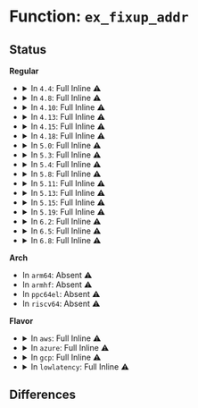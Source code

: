 # Function: <code>ex_fixup_addr</code>

## Status
<b>Regular</b>
<ul>
<li>
<details>
<summary>In <code>4.4</code>: Full Inline ⚠️</summary>

**Collision:** Unique Static

**Inline:** Full

**Transformation:** False

**Instances:**

```
In arch/x86/mm/extable.c (ffffffff8106bfbe)
Location: arch/x86/mm/extable.c:12
Inline: True
Inline callers:
  - arch/x86/mm/extable.c:fixup_exception
  - arch/x86/mm/extable.c:early_fixup_exception
```
</details>
</li>
<li>
<details>
<summary>In <code>4.8</code>: Full Inline ⚠️</summary>

**Collision:** Unique Static

**Inline:** Full

**Transformation:** False

**Instances:**

```
In arch/x86/mm/extable.c (ffffffff8106bea9)
Location: arch/x86/mm/extable.c:10
Inline: True
Inline callers:
  - arch/x86/mm/extable.c:ex_handler_clear_fs
  - arch/x86/mm/extable.c:ex_handler_wrmsr_unsafe
  - arch/x86/mm/extable.c:ex_handler_rdmsr_unsafe
  - arch/x86/mm/extable.c:ex_handler_ext
  - arch/x86/mm/extable.c:ex_handler_fault
```
</details>
</li>
<li>
<details>
<summary>In <code>4.10</code>: Full Inline ⚠️</summary>

**Collision:** Unique Static

**Inline:** Full

**Transformation:** False

**Instances:**

```
In arch/x86/mm/extable.c (ffffffff8106fac9)
Location: arch/x86/mm/extable.c:10
Inline: True
Inline callers:
  - arch/x86/mm/extable.c:ex_handler_clear_fs
  - arch/x86/mm/extable.c:ex_handler_wrmsr_unsafe
  - arch/x86/mm/extable.c:ex_handler_rdmsr_unsafe
  - arch/x86/mm/extable.c:ex_handler_ext
  - arch/x86/mm/extable.c:ex_handler_fault
```
</details>
</li>
<li>
<details>
<summary>In <code>4.13</code>: Full Inline ⚠️</summary>

**Collision:** Unique Static

**Inline:** Full

**Transformation:** False

**Instances:**

```
In arch/x86/mm/extable.c (ffffffff8106f1e9)
Location: arch/x86/mm/extable.c:12
Inline: True
Inline callers:
  - arch/x86/mm/extable.c:ex_handler_clear_fs
  - arch/x86/mm/extable.c:ex_handler_wrmsr_unsafe
  - arch/x86/mm/extable.c:ex_handler_rdmsr_unsafe
  - arch/x86/mm/extable.c:ex_handler_ext
  - arch/x86/mm/extable.c:ex_handler_fault
```
</details>
</li>
<li>
<details>
<summary>In <code>4.15</code>: Full Inline ⚠️</summary>

**Collision:** Unique Static

**Inline:** Full

**Transformation:** False

**Instances:**

```
In arch/x86/mm/extable.c (ffffffff81074499)
Location: arch/x86/mm/extable.c:14
Inline: True
Inline callers:
  - arch/x86/mm/extable.c:ex_handler_clear_fs
  - arch/x86/mm/extable.c:ex_handler_wrmsr_unsafe
  - arch/x86/mm/extable.c:ex_handler_rdmsr_unsafe
  - arch/x86/mm/extable.c:ex_handler_ext
  - arch/x86/mm/extable.c:ex_handler_fprestore
  - arch/x86/mm/extable.c:ex_handler_refcount
  - arch/x86/mm/extable.c:ex_handler_fault
```
</details>
</li>
<li>
<details>
<summary>In <code>4.18</code>: Full Inline ⚠️</summary>

**Collision:** Unique Static

**Inline:** Full

**Transformation:** False

**Instances:**

```
In arch/x86/mm/extable.c (ffffffff81076ef9)
Location: arch/x86/mm/extable.c:14
Inline: True
Inline callers:
  - arch/x86/mm/extable.c:ex_handler_clear_fs
  - arch/x86/mm/extable.c:ex_handler_wrmsr_unsafe
  - arch/x86/mm/extable.c:ex_handler_rdmsr_unsafe
  - arch/x86/mm/extable.c:ex_handler_ext
  - arch/x86/mm/extable.c:ex_handler_fprestore
  - arch/x86/mm/extable.c:ex_handler_refcount
  - arch/x86/mm/extable.c:ex_handler_fault
```
</details>
</li>
<li>
<details>
<summary>In <code>5.0</code>: Full Inline ⚠️</summary>

**Collision:** Unique Static

**Inline:** Full

**Transformation:** False

**Instances:**

```
In arch/x86/mm/extable.c (ffffffff8107d589)
Location: arch/x86/mm/extable.c:15
Inline: True
Inline callers:
  - arch/x86/mm/extable.c:ex_handler_clear_fs
  - arch/x86/mm/extable.c:ex_handler_wrmsr_unsafe
  - arch/x86/mm/extable.c:ex_handler_rdmsr_unsafe
  - arch/x86/mm/extable.c:ex_handler_ext
  - arch/x86/mm/extable.c:ex_handler_fprestore
  - arch/x86/mm/extable.c:ex_handler_refcount
  - arch/x86/mm/extable.c:ex_handler_fault
```
</details>
</li>
<li>
<details>
<summary>In <code>5.3</code>: Full Inline ⚠️</summary>

**Collision:** Unique Static

**Inline:** Full

**Transformation:** False

**Instances:**

```
In arch/x86/mm/extable.c (ffffffff81080e59)
Location: arch/x86/mm/extable.c:16
Inline: True
Inline callers:
  - arch/x86/mm/extable.c:ex_handler_clear_fs
  - arch/x86/mm/extable.c:ex_handler_wrmsr_unsafe
  - arch/x86/mm/extable.c:ex_handler_rdmsr_unsafe
  - arch/x86/mm/extable.c:ex_handler_ext
  - arch/x86/mm/extable.c:ex_handler_uaccess
  - arch/x86/mm/extable.c:ex_handler_fprestore
  - arch/x86/mm/extable.c:ex_handler_refcount
  - arch/x86/mm/extable.c:ex_handler_fault
```
</details>
</li>
<li>
<details>
<summary>In <code>5.4</code>: Full Inline ⚠️</summary>

**Collision:** Unique Static

**Inline:** Full

**Transformation:** False

**Instances:**

```
In arch/x86/mm/extable.c (ffffffff81081f19)
Location: arch/x86/mm/extable.c:16
Inline: True
Inline callers:
  - arch/x86/mm/extable.c:ex_handler_clear_fs
  - arch/x86/mm/extable.c:ex_handler_wrmsr_unsafe
  - arch/x86/mm/extable.c:ex_handler_rdmsr_unsafe
  - arch/x86/mm/extable.c:ex_handler_ext
  - arch/x86/mm/extable.c:ex_handler_uaccess
  - arch/x86/mm/extable.c:ex_handler_fprestore
  - arch/x86/mm/extable.c:ex_handler_refcount
  - arch/x86/mm/extable.c:ex_handler_fault
```
</details>
</li>
<li>
<details>
<summary>In <code>5.8</code>: Full Inline ⚠️</summary>

**Collision:** Unique Static

**Inline:** Full

**Transformation:** False

**Instances:**

```
In arch/x86/mm/extable.c (ffffffff81088f99)
Location: arch/x86/mm/extable.c:16
Inline: True
Inline callers:
  - arch/x86/mm/extable.c:ex_handler_clear_fs
  - arch/x86/mm/extable.c:ex_handler_wrmsr_unsafe
  - arch/x86/mm/extable.c:ex_handler_rdmsr_unsafe
  - arch/x86/mm/extable.c:ex_handler_uaccess
  - arch/x86/mm/extable.c:ex_handler_fprestore
  - arch/x86/mm/extable.c:ex_handler_fault
```
</details>
</li>
<li>
<details>
<summary>In <code>5.11</code>: Full Inline ⚠️</summary>

**Collision:** Unique Static

**Inline:** Full

**Transformation:** False

**Instances:**

```
In arch/x86/mm/extable.c (ffffffff81089149)
Location: arch/x86/mm/extable.c:17
Inline: True
Inline callers:
  - arch/x86/mm/extable.c:ex_handler_clear_fs
  - arch/x86/mm/extable.c:ex_handler_wrmsr_unsafe
  - arch/x86/mm/extable.c:ex_handler_rdmsr_unsafe
  - arch/x86/mm/extable.c:ex_handler_copy
  - arch/x86/mm/extable.c:ex_handler_uaccess
  - arch/x86/mm/extable.c:ex_handler_fprestore
  - arch/x86/mm/extable.c:ex_handler_fault
```
</details>
</li>
<li>
<details>
<summary>In <code>5.13</code>: Full Inline ⚠️</summary>

**Collision:** Unique Static

**Inline:** Full

**Transformation:** False

**Instances:**

```
In arch/x86/mm/extable.c (ffffffff81089dc9)
Location: arch/x86/mm/extable.c:17
Inline: True
Inline callers:
  - arch/x86/mm/extable.c:ex_handler_clear_fs
  - arch/x86/mm/extable.c:ex_handler_wrmsr_unsafe
  - arch/x86/mm/extable.c:ex_handler_rdmsr_unsafe
  - arch/x86/mm/extable.c:ex_handler_copy
  - arch/x86/mm/extable.c:ex_handler_uaccess
  - arch/x86/mm/extable.c:ex_handler_fprestore
  - arch/x86/mm/extable.c:ex_handler_fault
```
</details>
</li>
<li>
<details>
<summary>In <code>5.15</code>: Full Inline ⚠️</summary>

**Collision:** Unique Static

**Inline:** Full

**Transformation:** False

**Instances:**

```
In arch/x86/mm/extable.c (ffffffff81099299)
Location: arch/x86/mm/extable.c:17
Inline: True
Inline callers:
  - arch/x86/mm/extable.c:ex_handler_clear_fs
  - arch/x86/mm/extable.c:ex_handler_wrmsr_unsafe
  - arch/x86/mm/extable.c:ex_handler_rdmsr_unsafe
  - arch/x86/mm/extable.c:ex_handler_copy
  - arch/x86/mm/extable.c:ex_handler_uaccess
  - arch/x86/mm/extable.c:ex_handler_fprestore
  - arch/x86/mm/extable.c:ex_handler_fault
```
</details>
</li>
<li>
<details>
<summary>In <code>5.19</code>: Full Inline ⚠️</summary>

**Collision:** Unique Static

**Inline:** Full

**Transformation:** False

**Instances:**

```
In arch/x86/mm/extable.c (ffffffff810ac345)
Location: arch/x86/mm/extable.c:27
Inline: True
Inline callers:
  - arch/x86/mm/extable.c:fixup_exception
  - arch/x86/mm/extable.c:fixup_exception
  - arch/x86/mm/extable.c:ex_handler_msr
  - arch/x86/mm/extable.c:ex_handler_uaccess
```
</details>
</li>
<li>
<details>
<summary>In <code>6.2</code>: Full Inline ⚠️</summary>

**Collision:** Unique Static

**Inline:** Full

**Transformation:** False

**Instances:**

```
In arch/x86/mm/extable.c (ffffffff810c62e5)
Location: arch/x86/mm/extable.c:27
Inline: True
Inline callers:
  - arch/x86/mm/extable.c:fixup_exception
  - arch/x86/mm/extable.c:fixup_exception
  - arch/x86/mm/extable.c:ex_handler_msr
  - arch/x86/mm/extable.c:ex_handler_uaccess
  - arch/x86/mm/extable.c:ex_handler_zeropad
  - arch/x86/mm/extable.c:ex_handler_zeropad
```
</details>
</li>
<li>
<details>
<summary>In <code>6.5</code>: Full Inline ⚠️</summary>

**Collision:** Unique Static

**Inline:** Full

**Transformation:** False

**Instances:**

```
In arch/x86/mm/extable.c (ffffffff810c9a50)
Location: arch/x86/mm/extable.c:27
Inline: True
Inline callers:
  - arch/x86/mm/extable.c:fixup_exception
  - arch/x86/mm/extable.c:fixup_exception
  - arch/x86/mm/extable.c:ex_handler_msr
  - arch/x86/mm/extable.c:ex_handler_uaccess
  - arch/x86/mm/extable.c:ex_handler_zeropad
  - arch/x86/mm/extable.c:ex_handler_zeropad
```
</details>
</li>
<li>
<details>
<summary>In <code>6.8</code>: Full Inline ⚠️</summary>

**Collision:** Unique Static

**Inline:** Full

**Transformation:** False

**Instances:**

```
In arch/x86/mm/extable.c (ffffffff810d1eb0)
Location: arch/x86/mm/extable.c:27
Inline: True
Inline callers:
  - arch/x86/mm/extable.c:fixup_exception
  - arch/x86/mm/extable.c:fixup_exception
  - arch/x86/mm/extable.c:ex_handler_msr
  - arch/x86/mm/extable.c:ex_handler_uaccess
  - arch/x86/mm/extable.c:ex_handler_zeropad
  - arch/x86/mm/extable.c:ex_handler_zeropad
```
</details>
</li>
</ul>
<b>Arch</b>
<ul>
<li>
In <code>arm64</code>: Absent ⚠️
</li>
<li>
In <code>armhf</code>: Absent ⚠️
</li>
<li>
In <code>ppc64el</code>: Absent ⚠️
</li>
<li>
In <code>riscv64</code>: Absent ⚠️
</li>
</ul>
<b>Flavor</b>
<ul>
<li>
<details>
<summary>In <code>aws</code>: Full Inline ⚠️</summary>

**Collision:** Unique Static

**Inline:** Full

**Transformation:** False

**Instances:**

```
In arch/x86/mm/extable.c (ffffffff81080f19)
Location: arch/x86/mm/extable.c:16
Inline: True
Inline callers:
  - arch/x86/mm/extable.c:ex_handler_clear_fs
  - arch/x86/mm/extable.c:ex_handler_wrmsr_unsafe
  - arch/x86/mm/extable.c:ex_handler_rdmsr_unsafe
  - arch/x86/mm/extable.c:ex_handler_ext
  - arch/x86/mm/extable.c:ex_handler_uaccess
  - arch/x86/mm/extable.c:ex_handler_fprestore
  - arch/x86/mm/extable.c:ex_handler_refcount
  - arch/x86/mm/extable.c:ex_handler_fault
```
</details>
</li>
<li>
<details>
<summary>In <code>azure</code>: Full Inline ⚠️</summary>

**Collision:** Unique Static

**Inline:** Full

**Transformation:** False

**Instances:**

```
In arch/x86/mm/extable.c (ffffffff8106fe69)
Location: arch/x86/mm/extable.c:16
Inline: True
Inline callers:
  - arch/x86/mm/extable.c:ex_handler_clear_fs
  - arch/x86/mm/extable.c:ex_handler_wrmsr_unsafe
  - arch/x86/mm/extable.c:ex_handler_rdmsr_unsafe
  - arch/x86/mm/extable.c:ex_handler_ext
  - arch/x86/mm/extable.c:ex_handler_uaccess
  - arch/x86/mm/extable.c:ex_handler_fprestore
  - arch/x86/mm/extable.c:ex_handler_refcount
  - arch/x86/mm/extable.c:ex_handler_fault
```
</details>
</li>
<li>
<details>
<summary>In <code>gcp</code>: Full Inline ⚠️</summary>

**Collision:** Unique Static

**Inline:** Full

**Transformation:** False

**Instances:**

```
In arch/x86/mm/extable.c (ffffffff81080ec9)
Location: arch/x86/mm/extable.c:16
Inline: True
Inline callers:
  - arch/x86/mm/extable.c:ex_handler_clear_fs
  - arch/x86/mm/extable.c:ex_handler_wrmsr_unsafe
  - arch/x86/mm/extable.c:ex_handler_rdmsr_unsafe
  - arch/x86/mm/extable.c:ex_handler_ext
  - arch/x86/mm/extable.c:ex_handler_uaccess
  - arch/x86/mm/extable.c:ex_handler_fprestore
  - arch/x86/mm/extable.c:ex_handler_refcount
  - arch/x86/mm/extable.c:ex_handler_fault
```
</details>
</li>
<li>
<details>
<summary>In <code>lowlatency</code>: Full Inline ⚠️</summary>

**Collision:** Unique Static

**Inline:** Full

**Transformation:** False

**Instances:**

```
In arch/x86/mm/extable.c (ffffffff81082fe9)
Location: arch/x86/mm/extable.c:16
Inline: True
Inline callers:
  - arch/x86/mm/extable.c:ex_handler_clear_fs
  - arch/x86/mm/extable.c:ex_handler_wrmsr_unsafe
  - arch/x86/mm/extable.c:ex_handler_rdmsr_unsafe
  - arch/x86/mm/extable.c:ex_handler_ext
  - arch/x86/mm/extable.c:ex_handler_uaccess
  - arch/x86/mm/extable.c:ex_handler_fprestore
  - arch/x86/mm/extable.c:ex_handler_refcount
  - arch/x86/mm/extable.c:ex_handler_fault
```
</details>
</li>
</ul>

## Differences
